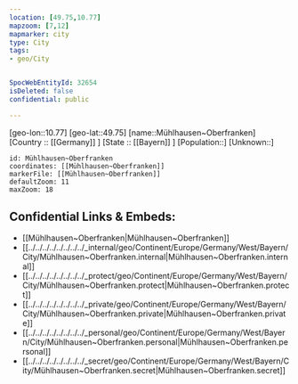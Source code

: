 ```yaml
---
location: [49.75,10.77]
mapzoom: [7,12] 
mapmarker: city 
type: City
tags:
- geo/City


SpocWebEntityId: 32654
isDeleted: false
confidential: public

---
```

[geo-lon::10.77]
[geo-lat::49.75]
[name::Mühlhausen~Oberfranken]
[Country :: [[Germany]] ]
[State :: [[Bayern]] ]
[Population::]
[Unknown::]


```leaflet
id: Mühlhausen~Oberfranken
coordinates: [[Mühlhausen~Oberfranken]]
markerFile: [[Mühlhausen~Oberfranken]]
defaultZoom: 11 
maxZoom: 18
```


## Confidential Links & Embeds: 
- [[Mühlhausen~Oberfranken|Mühlhausen~Oberfranken]]
- [[../../../../../../../../_internal/geo/Continent/Europe/Germany/West/Bayern/City/Mühlhausen~Oberfranken.internal|Mühlhausen~Oberfranken.internal]] 
- [[../../../../../../../../_protect/geo/Continent/Europe/Germany/West/Bayern/City/Mühlhausen~Oberfranken.protect|Mühlhausen~Oberfranken.protect]] 
- [[../../../../../../../../_private/geo/Continent/Europe/Germany/West/Bayern/City/Mühlhausen~Oberfranken.private|Mühlhausen~Oberfranken.private]] 
- [[../../../../../../../../_personal/geo/Continent/Europe/Germany/West/Bayern/City/Mühlhausen~Oberfranken.personal|Mühlhausen~Oberfranken.personal]] 
- [[../../../../../../../../_secret/geo/Continent/Europe/Germany/West/Bayern/City/Mühlhausen~Oberfranken.secret|Mühlhausen~Oberfranken.secret]] 
